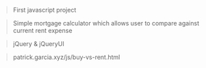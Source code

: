 > First javascript project

> Simple mortgage calculator which allows user to compare against current rent expense

> jQuery & jQueryUI

> patrick.garcia.xyz/js/buy-vs-rent.html
